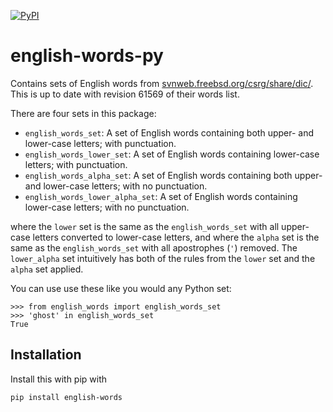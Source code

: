 [![PyPI](https://img.shields.io/pypi/v/english-words.svg)](https://pypi.org/project/english-words/)

# english-words-py

Contains sets of English words from
[svnweb.freebsd.org/csrg/share/dic/](https://svnweb.freebsd.org/csrg/share/dic/).
This is up to date with revision 61569 of their words list.

There are four sets in this package:

+ `english_words_set`: A set of English words containing both upper- and
    lower-case letters; with punctuation.
+ `english_words_lower_set`: A set of English words containing
    lower-case letters; with punctuation.
+ `english_words_alpha_set`: A set of English words containing both
    upper- and lower-case letters; with no punctuation.
+ `english_words_lower_alpha_set`: A set of English words containing
   lower-case letters; with no punctuation.

where the `lower` set is the same as the `english_words_set` with all
upper-case letters converted to lower-case letters, and where the
`alpha` set is the same as the `english_words_set` with all apostrophes
(`'`) removed. The `lower_alpha` set intuitively has both of the rules
from the `lower` set and the `alpha` set applied.

You can use use these like you would any Python set:

```
>>> from english_words import english_words_set
>>> 'ghost' in english_words_set
True
```

## Installation

Install this with pip with

```
pip install english-words
```
